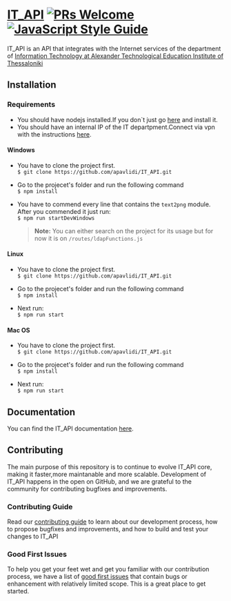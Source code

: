 # [IT_API](http://api.it.teithe.gr/) [![PRs Welcome](https://img.shields.io/badge/PRs-welcome-brightgreen.svg)](https://github.com/apavlidi/IT_API/wiki/How-to-contribute) [![JavaScript Style Guide](https://img.shields.io/badge/code_style-standard-brightgreen.svg)](https://standardjs.com)

IT_API is an API that integrates with the Internet services of the department of [Information Technology at Alexander Technological Education Institute of Thessaloniki](https://www.it.teithe.gr/?lang=el)

## Installation

### Requirements 

* You should have nodejs installed.If you don`t just go [here](https://nodejs.org/en/) and install it.
* You should have an internal IP of the IT departpment.Connect via vpn with the instructions [here](https://apps.it.teithe.gr/service/openvpn).


#### Windows

 * You have to clone the project first.  <br/>
                `$ git clone https://github.com/apavlidi/IT_API.git`

 * Go to the projecet's folder and run the following command <br/>
          `$ npm install`

 * You have to commend every line that contains the `text2png` module.
   After you commended it just run:  <br/>
     `$ npm run startDevWindows`
   > **Note:** You can either search on the project for its usage but for now it is on `/routes/ldapFunctions.js`
 

#### Linux

 * You have to clone the project first.  <br/>
                `$ git clone https://github.com/apavlidi/IT_API.git`

 * Go to the projecet's folder and run the following command <br/>
          `$ npm install`

 * Next run:  <br/>
`$ npm run start`

#### Mac OS

 * You have to clone the project first.  <br/>
                `$ git clone https://github.com/apavlidi/IT_API.git`

 * Go to the projecet's folder and run the following command <br/>
          `$ npm install`

 * Next run:  <br/>
`$ npm run start`

## Documentation

You can find the IT_API documentation [here](https://github.com/apavlidi/IT_API/wiki/API-overview).  

## Contributing

The main purpose of this repository is to continue to evolve IT_API core, making it faster,more maintanable and more scalable. Development of IT_API happens in the open on GitHub, and we are grateful to the community for contributing bugfixes and improvements.

### Contributing Guide

Read our [contributing guide](https://github.com/apavlidi/IT_API/wiki/How-to-contribute) to learn about our development process, how to propose bugfixes and improvements, and how to build and test your changes to IT_API


### Good First Issues

To help you get your feet wet and get you familiar with our contribution process, we have a list of [good first issues](https://github.com/apavlidi/IT_API/issues) that contain bugs or enhancement with relatively  limited scope. This is a great place to get started.

